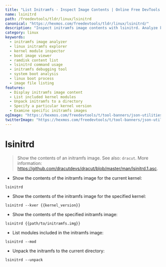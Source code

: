 ```yaml
---
title: "List Initramfs - Inspect Image Contents | Online Free DevTools by Hexmos"
name: lsinitrd
path: /freedevtools/tldr/linux/lsinitrd
canonical: "https://hexmos.com/freedevtools/tldr/linux/lsinitrd/"
description: "Inspect initramfs image contents with lsinitrd. Analyze kernel modules, file structure, and unpack images. Free online tool, no registration required."
category: linux
keywords:
  - initramfs image analyzer
  - linux initramfs explorer
  - kernel module inspector
  - boot image viewer
  - ramdisk content list
  - lsinitrd command usage
  - initramfs debugging tool
  - system boot analysis
  - linux boot process
  - image file listing
features:
  - Display initramfs image content
  - List included kernel modules
  - Unpack initramfs to a directory
  - Specify a particular kernel version
  - Examine specific initramfs images
ogImage: "https://hexmos.com/freedevtools/t/tool-banners/json-utilities-banner.png"
twitterImage: "https://hexmos.com/freedevtools/t/tool-banners/json-utilities-banner.png"
---
```


# lsinitrd

> Show the contents of an initramfs image.
> See also: `dracut`.
> More information: <https://github.com/dracutdevs/dracut/blob/master/man/lsinitrd.1.asc>.

- Show the contents of the initramfs image for the current kernel:

`lsinitrd`

- Show the contents of the initramfs image for the specified kernel:

`lsinitrd --kver {{kernel_version}}`

- Show the contents of the specified initramfs image:

`lsinitrd {{path/to/initramfs.img}}`

- List modules included in the initramfs image:

`lsinitrd --mod`

- Unpack the initramfs to the current directory:

`lsinitrd --unpack`
